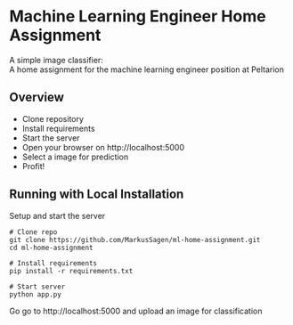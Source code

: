 # Machine Learning Engineer Home Assignment
A simple image classifier:  
A home assignment for the machine learning engineer position at Peltarion   

## Overview
- Clone repository
- Install requirements
- Start the server
- Open your browser on http://localhost:5000
- Select a image for prediction
- Profit!

## Running with Local Installation
Setup and start the server
```shell
# Clone repo
git clone https://github.com/MarkusSagen/ml-home-assignment.git
cd ml-home-assignment

# Install requirements
pip install -r requirements.txt

# Start server
python app.py
```

Go go to http://localhost:5000 and upload an image for classification
